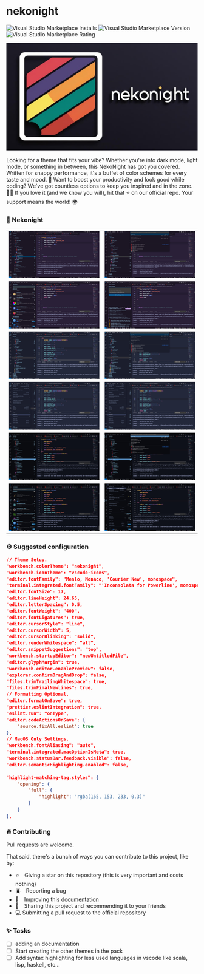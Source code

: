 # nekonight

![Visual Studio Marketplace Installs](https://img.shields.io/visual-studio-marketplace/i/BrunoCiccarino.nekonight?style=for-the-badge&logo=vscode&color=%23bae1ff)
![Visual Studio Marketplace Version](https://img.shields.io/visual-studio-marketplace/v/BrunoCiccarino.nekonight?style=for-the-badge&color=%23ffb3ba)
![Visual Studio Marketplace Rating](https://img.shields.io/visual-studio-marketplace/stars/BrunoCiccarino.nekonight?style=for-the-badge&color=%09%2368c4af)


![logo](./icon.png)

Looking for a theme that fits your vibe? Whether you're into dark mode, light mode, or something in between, this NekoNight has got you covered. Written for snappy performance, it's a buffet of color schemes for every taste and mood. 🍭 Want to boost your productivity and look good while coding? We've got countless options to keep you inspired and in the zone. 🚀✨ If you love it (and we know you will), hit that ⭐ on our official repo. Your support means the world! 🌍

### 🚀 Nekonight 

<table width="100%">
  <tr>
    <td width="50%">
      <img src="./img/nekonight-vscode.jpg" />
    </td>
    <td width="50%">
      <img src="./img/nekonight-vscode-1.jpg" />
    </td>
    </tr>
    <tr>
    <td width="50%">
      <img src="./img/nekonight-vscode-2.jpg" />
    </td>
    <td width="50%">
      <img src="./img/nekonight-vscode-3.jpg" />
    </td>
    </tr>
    <tr>
    <td width="50%">
      <img src="./img/nekonight-vscode-storm.jpg" />
    </td>
    <td width="50%">
      <img src="./img/nekonight-vscode-storm-1.jpg" />
    </td>
    </tr>
        <tr>
    <td width="50%">
      <img src="./img/nekonight-vscode-storm-2.jpg" />
    </td>
    <td width="50%">
      <img src="./img/nekonight-vscode-storm-2.jpg" />
    </td>
    </tr>
        <tr>
    <td width="50%">
      <img src="./img/deepocean.jpg" />
    </td>
    <td width="50%">
      <img src="./img/deepocean-1.jpg" />
    </td>
    </tr>
        <tr>
    <td width="50%">
      <img src="./img/deepocean-2.jpg" />
    </td>
    <td width="50%">
      <img src="./img/deepocean-3.jpg" />
    </td>
    </tr>
</table>

### ⚙️ Suggested configuration

```json
// Theme Setup.
"workbench.colorTheme": "nekonight",
"workbench.iconTheme": "vscode-icons",
"editor.fontFamily": "Menlo, Monaco, 'Courier New', monospace",
"terminal.integrated.fontFamily": "'Inconsolata for Powerline', monospace",
"editor.fontSize": 17,
"editor.lineHeight": 24.65,
"editor.letterSpacing": 0.5,
"editor.fontWeight": "400",
"editor.fontLigatures": true,
"editor.cursorStyle": "line",
"editor.cursorWidth": 5,
"editor.cursorBlinking": "solid",
"editor.renderWhitespace": "all",
"editor.snippetSuggestions": "top",
"workbench.startupEditor": "newUntitledFile",
"editor.glyphMargin": true,
"workbench.editor.enablePreview": false,
"explorer.confirmDragAndDrop": false,
"files.trimTrailingWhitespace": true,
"files.trimFinalNewlines": true,
// Formatting Optional.
"editor.formatOnSave": true,
"prettier.eslintIntegration": true,
"eslint.run": "onType",
"editor.codeActionsOnSave": {
    "source.fixAll.eslint": true
},
// MacOS Only Settings.
"workbench.fontAliasing": "auto",
"terminal.integrated.macOptionIsMeta": true,
"workbench.statusBar.feedback.visible": false,
"editor.semanticHighlighting.enabled": false,

"highlight-matching-tag.styles": {
    "opening": {
        "full": {
            "highlight": "rgba(165, 153, 233, 0.3)"
        }
    }
},
```
### 🔥 Contributing

Pull requests are welcome.

That said, there's a bunch of ways you can contribute to this project, like by:

* ⭐ Giving a star on this repository (this is very important and costs nothing)
* 🪲 Reporting a bug
* 📄 Improving this [documentation](./doc/nekonight.md)
* 🚨 Sharing this project and recommending it to your friends
* 💻 Submitting a pull request to the official repository

### ✨ Tasks

- [ ] adding an documentation
- [ ] Start creating the other themes in the pack
- [ ] Add syntax highlighting for less used languages ​​in vscode like scala, lisp, haskell, etc...